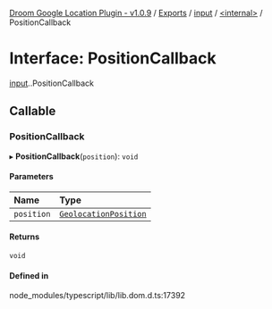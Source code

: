 [Droom Google Location Plugin - v1.0.9](../README.md) / [Exports](../modules.md) / [input](../modules/input.md) / [<internal\>](../modules/input._internal_.md) / PositionCallback

# Interface: PositionCallback

[input](../modules/input.md).[<internal>](../modules/input._internal_.md).PositionCallback

## Callable

### PositionCallback

▸ **PositionCallback**(`position`): `void`

#### Parameters

| Name | Type |
| :------ | :------ |
| `position` | [`GeolocationPosition`](../modules/input._internal_.md#geolocationposition) |

#### Returns

`void`

#### Defined in

node_modules/typescript/lib/lib.dom.d.ts:17392
